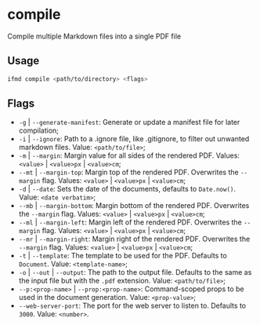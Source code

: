 # compile

Compile multiple Markdown files into a single PDF file

## Usage

```bash
ifmd compile <path/to/directory> <flags>
```

## Flags

* `-g` | `--generate-manifest`: Generate or update a manifest file for later compilation;
* `-i` | `--ignore`: Path to a .ignore file, like .gitignore, to filter out unwanted markdown files. Value: `<path/to/file>`;
* `-m` | `--margin`: Margin value for all sides of the rendered PDF. Values: `<value>` | `<value>px` | `<value>cm`;
* `--mt` | `--margin-top`: Margin top of the rendered PDF. Overwrites the `--margin` flag. Values: `<value>` | `<value>px` | `<value>cm`;
* `-d` | `--date`: Sets the date of the documents, defaults to `Date.now()`. Value: `<date verbatim>`;
* `--mb` | `--margin-bottom`: Margin bottom of the rendered PDF. Overwrites the `--margin` flag. Values: `<value>` | `<value>px` | `<value>cm`;
* `--ml` | `--margin-left`: Margin left of the rendered PDF. Overwrites the `--margin` flag. Values: `<value>` | `<value>px` | `<value>cm`;
* `--mr` | `--margin-right`: Margin right of the rendered PDF. Overwrites the `--margin` flag. Values: `<value>` | `<value>px` | `<value>cm`;
* `-t` | `--template`: The template to be used for the PDF. Defaults to `Document`. Value: `<template-name>`;
* `-o` | `--out` | `--output`: The path to the output file. Defaults to the same as the input file but with the `.pdf` extension. Value: `<path/to/file>`;
* `--p:<prop-name>` | `--prop:<prop-name>`: Command-scoped props to be used in the document generation. Value: `<prop-value>`;
* `--web-server-port`: The port for the web server to listen to. Defaults to `3000`. Value: `<number>`.

